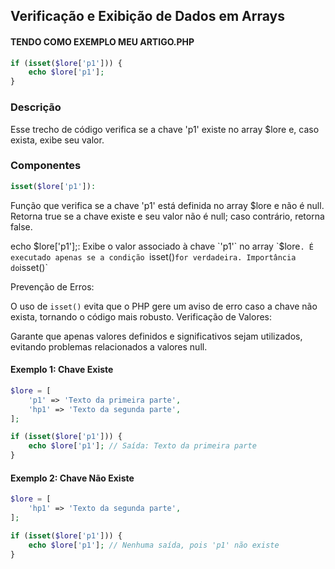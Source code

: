 ## Verificação e Exibição de Dados em Arrays

#### TENDO COMO EXEMPLO MEU ARTIGO.PHP

```php
if (isset($lore['p1'])) {
    echo $lore['p1'];
}
```

### Descrição
Esse trecho de código verifica se a chave 'p1' existe no array $lore e, caso exista, exibe seu valor.

### Componentes
~~~php
isset($lore['p1']):
~~~

Função que verifica se a chave 'p1' está definida no array $lore e não é null.
Retorna true se a chave existe e seu valor não é null; caso contrário, retorna false.

echo $lore['p1'];:
Exibe o valor associado à chave `'p1'` no array `$lore`.
É executado apenas se a condição `isset()` for verdadeira.
Importância do `isset()`

Prevenção de Erros:

O uso de `isset()` evita que o PHP gere um aviso de erro caso a chave não exista, tornando o código mais robusto.
Verificação de Valores:

Garante que apenas valores definidos e significativos sejam utilizados, evitando problemas relacionados a valores null.

#### Exemplo 1: Chave Existe
~~~php
$lore = [
    'p1' => 'Texto da primeira parte',
    'hp1' => 'Texto da segunda parte',
];

if (isset($lore['p1'])) {
    echo $lore['p1']; // Saída: Texto da primeira parte
}
~~~

#### Exemplo 2: Chave Não Existe
~~~php
$lore = [
    'hp1' => 'Texto da segunda parte',
];

if (isset($lore['p1'])) {
    echo $lore['p1']; // Nenhuma saída, pois 'p1' não existe
}
~~~

